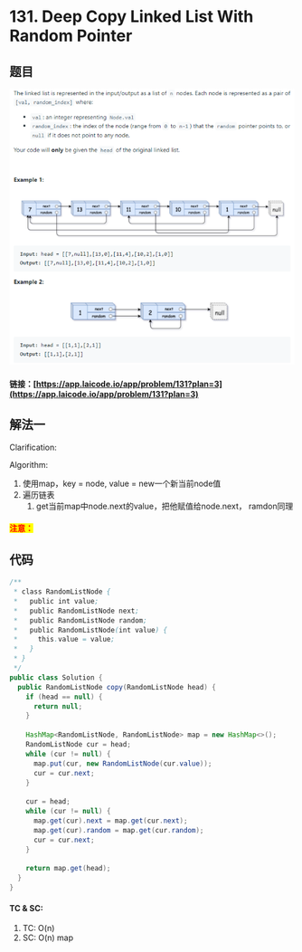 # 131. Deep Copy Linked List With Random Pointer

## 题目

![](<.gitbook/assets/image (90).png>)

#### 链接：[https://app.laicode.io/app/problem/131?plan=3](https://app.laicode.io/app/problem/131?plan=3)

## 解法一

Clarification:&#x20;

Algorithm:&#x20;

1. 使用map，key = node, value = new一个新当前node值
2. 遍历链表
   1. get当前map中node.next的value，把他赋值给node.next， ramdon同理

#### <mark style="color:red;">注意：</mark>

## 代码

```java
/**
 * class RandomListNode {
 *   public int value;
 *   public RandomListNode next;
 *   public RandomListNode random;
 *   public RandomListNode(int value) {
 *     this.value = value;
 *   }
 * }
 */
public class Solution {
  public RandomListNode copy(RandomListNode head) {
    if (head == null) {
      return null;
    }

    HashMap<RandomListNode, RandomListNode> map = new HashMap<>();
    RandomListNode cur = head;
    while (cur != null) {
      map.put(cur, new RandomListNode(cur.value));
      cur = cur.next;
    }

    cur = head;
    while (cur != null) {
      map.get(cur).next = map.get(cur.next);
      map.get(cur).random = map.get(cur.random);
      cur = cur.next;
    }

    return map.get(head);
  }
}
```

#### TC & SC:&#x20;

1. TC: O(n)
2. SC: O(n) map
